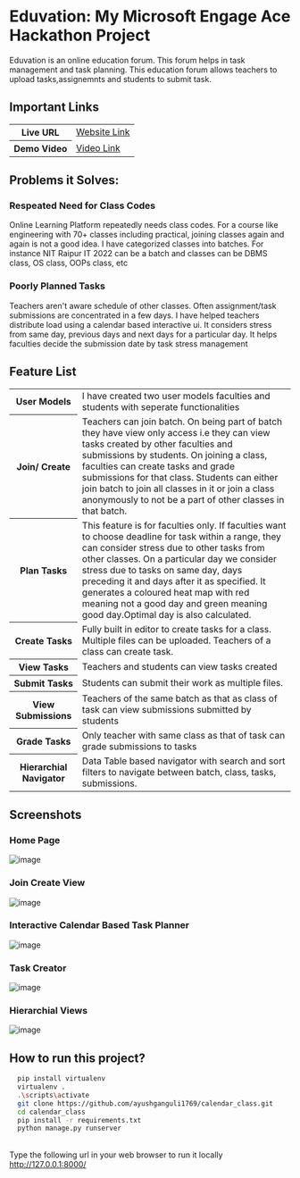 # Eduvation: My Microsoft Engage Ace Hackathon Project
Eduvation is an online education forum. This forum helps in task management and task planning.
This education forum allows teachers to upload tasks,assignemnts and students to submit task.
## Important Links

<table>
<tr>
<th> Live URL</th>
<td><a href="http://eduvatemeeducation.pythonanywhere.com/"> Website Link</a> </td>
</tr>
<tr>
<th> Demo Video</th>
<td> <a href="https://www.youtube.com/watch?v=epG3aRdHjBs">Video Link </a></td>
</tr>
</table>

## Problems it Solves:

### Respeated Need for Class Codes
Online Learning Platform repeatedly needs class codes. For a course like engineering with 70+ classes including practical,
joining classes again and again is not a good idea. I have categorized classes into batches. For instance NIT Raipur IT 2022 can be a batch and classes can be DBMS class, OS class, OOPs class, etc

### Poorly Planned Tasks
Teachers aren't aware schedule of other classes. Often assignment/task submissions are concentrated in a few days. 
I have helped teachers distribute load using a calendar based interactive ui.
It considers stress from same day, previous days and next days for a particular day. It helps faculties decide the submission date by task stress management

## Feature List

<table>
<tr>
<th> User Models</th>
<td> I have created two user models faculties and students with seperate functionalities</td>
</tr>
<tr>
<th>Join/ Create</th>
<td> Teachers can join batch. On being part of batch they have view only access i.e they can view tasks created by other faculties and submissions by students.
On joining a class, faculties can create tasks and grade submissions for that class. Students can either join batch to join all classes in it or join a class anonymously to 
not be a part of other classes in that batch.
</td>
</tr>
<tr>
<th> Plan Tasks</th>
<td>
This feature is for faculties only. If faculties want to choose deadline for task within a range, they can consider stress due to other tasks from other classes. On a particular day 
we consider stress due to tasks on same day, days preceding it and days after it as specified. It generates a coloured heat map with red meaning not a good day and green meaning good day.Optimal 
day is also calculated.
</td>
<tr>
<th> Create Tasks</th>
<td>
Fully built in editor to create tasks for a class. Multiple files can be uploaded. Teachers of a class can create task.
</td>
</tr>
<tr>
<tr>
<th> View Tasks</th>
<td> Teachers and students can view tasks created </td>
</tr>
<tr>
<th>Submit Tasks</th>
<td>
Students can submit their work as multiple files.
</td>
</tr>
<tr>
<th>View Submissions</th>
<td> Teachers of the same batch as that as class of task can view submissions submitted by students</td>
</tr>
<tr>
<th>Grade Tasks</th>
<td> Only teacher with same class as that of task can grade submissions to tasks</td>
</tr>
<tr>
<th> Hierarchial Navigator</th>
<td> Data Table based navigator with search and sort filters to navigate between batch, class, tasks, submissions.
</tr>
</table>

## Screenshots

### Home Page
![image](https://user-images.githubusercontent.com/53971272/143778966-b194876d-20ab-4068-a139-917ee0fae6bb.png)

### Join Create View
![image](https://user-images.githubusercontent.com/53971272/143778993-481a990f-0d51-47d3-811f-f054e49eee63.png)

### Interactive Calendar Based Task Planner
![image](https://user-images.githubusercontent.com/53971272/143779022-cb642ee9-45f7-41a1-845d-992c3aca2a09.png)

### Task Creator
![image](https://user-images.githubusercontent.com/53971272/143779059-2910b2ae-8194-4536-915d-b2d6fe7d7d29.png)

### Hierarchial Views
![image](https://user-images.githubusercontent.com/53971272/143779102-52b7a7aa-0ec0-4c7d-b420-c3d9eeff85ee.png)

## How to run this project?
```bash
  pip install virtualenv
  virtualenv .
  .\scripts\activate
  git clone https://github.com/ayushganguli1769/calendar_class.git
  cd calendar_class
  pip install -r requirements.txt
  python manage.py runserver
 ```

</br> Type the following url in your web browser to run it locally http://127.0.0.1:8000/  </br>



